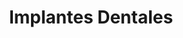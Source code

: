 ---
templateKey: specialties-page
language: es
title: Implantes Dentales
redirects: /en/specialties/dental-implants/
published: true

# Hero Section
hero:
  display: true
  type: default
  image: /img/hero-dental-implants.png
  parallax: false
  title: >
    <span class="bebas" style="font-family:Bebas Neue Bold;color:white;font-weight:lighter">Implantes Dentales</span>
  indicator: false
  halfSize: true

# Heading Section
specialtiesHeading:
  display: true
  img: /img/icon-dental-implants.jpg
  content: La utilización de Implantes Oseointegrados en la Rehabilitación Oral de los pacientes parcial o totalmente edéntulos ha sido plenamente consolidada como una alternativa confiable y altamente predecible a largo plazo.

# Aside section
paragraphSection:
  body: >
    <p>Indudablemente, uno de los progresos más espectaculares de la Odontología moderna es el desarrollo de los implantes dentales. Estos, <strong>son pequeños dispositivos de titanio en forma de cilindro y que por su alto grado de biocompatibilidad son capaces de oseointegrarse a las estructuras maxilares para sustituir “idealmente” los dientes perdidos  </strong>por caries, traumatismos y enfermedad periodontal, evitando así el uso de las antiguas prótesis removibles.</p><p>Con los IMPLANTES DE ÚLTIMA GENERACIÓN  <strong>el procedimiento quirúrgico de colocación es bastante simple, rápido e indoloro.  </strong>Sin embargo, debe ser siempre ejecutado por Especialistas en Cirugía Bucal o Maxilofacial, ya que la técnica a emplear es bastante sensible y requiere de amplios conocimientos quirúrgicos y anatómicos de los tejidos y estructuras bucales.</p><p><strong>Otro factor esencial en la Implantología avanzada es el aspecto restaurador. </strong> Si la prótesis que se coloca luego sobre el implante no está bien diseñada, las fuerzas nocivas generadas por la masticación conducirán irremediablemente a su fracaso. De aquí la importancia y necesidad del TRATAMIENTO MULTIDISCIPLINARIO en la rehabilitación bucal con implantes dentales oseointegrados.  <strong>En nuestra clínica la segunda fase del tratamiento o fase protésica está siempre a cargo del Odontólogo Especialista en Prostodoncia, </strong> ya que nadie mejor que él es capaz de manejar los complicados principios y fundamentos de fisiología de la oclusión, es decir, de la manera como debe relacionarse ese implante y esa prótesis con el resto de los dientes cuando el paciente entra en función para comer y masticar.</p><p>Finalmente, y en pro del éxito a largo plazo del tratamiento, es también imperativo destacar la importancia del <strong> cumplimiento de un buen protocolo consensuado de mantenimiento periodontal, </strong> que a intervalos de 12 meses, nos permita conservar las encías sanas y los elementos protésicos en perfecto estado estético y estructural. </p>  
    
  image: /img/aside-dental-implants.jpg

# Quote Section
quote:
  title: ''
  body: >
    Es verdaderamente gratificante percibir día a día como los implantes dentales mejoran la calidad de vida y la salud de las personas. El hecho de poder comer y masticar con comodidad, hablar con normalidad y sonreír sin temor, son beneficios de invalorable repercusión.
  author: Dr. Castor José Garabán Povea
  footer:
    position: Cirujano bucal
    clinic: DENTAL VIP, Especialidades Odontológicas s.c.

# Parallax Section
plainParallax:
  image: /img/parallax-dental-implants.jpg

# Faq Section
faq:
  title:  Preguntas Frecuentes
  blocks:
    - questions:

      - question: ¿Qué es la oseointegración?
        answer: >
          <p>Se define como el proceso biológico mediante el cual se logra una anquilosis funcional entre un implante y su hueso receptor. Los implantes son de titanio, metal biocompatible y osteoinductor, capaz de estimular la diferenciación de osteoblastos e iniciar el proceso de cicatrización y regeneración ósea (osteogénesis) a su alrededor. Este fenómeno es el que permite que un implante se fije con firmeza al hueso, permanezca estable a lo largo del tiempo y pueda ser utilizado con seguridad como base o pilar de prótesis dental.</p>
      - question: ¿Cuándo están indicados los implantes dentales oseointegrados?
        answer: >
          <p>Cuando sea necesario reponer uno, varios o incluso todos los dientes de la boca. Los implantes unitarios evitan la necesidad de tener que tallar, desgastar y comprometer los dientes contiguos al que se ha perdido para confeccionar un puente fijo tradicional. Colocamos un implante, una corona y listo, de esta manera se logra una rehabilitación mucho más biológica y conservadora. Cuando faltan varios o todos los dientes, se colocan implantes múltiples y luego sobre ellos se cementan o atornillan coronas individuales o prótesis fijas exclusivamente implantosoportadas.</p>
      - question: ¿Existen contraindicaciones al tratamiento con implantes?
        answer: >
          <p>Por norma general son las mismas que impiden ejecutar otros procedimientos quirúrgicos como trastornos de coagulación sanguínea, historia reciente de infarto agudo al miocardio o accidente cerebrovascular, inmunosupresión severa, tumoraciones malignas en tratamiento con químio o radioterapia, artritis reumatoide severa, diabetes mellitus no controlada y enfermedades óseas como osteoporosis y osteomalacia. También, es importante valorar otros factores adicionales como la ingesta de bifosfonatos en mujeres, presencia de infección periodontal aguda y hábitos tabáquicos severos.</p>
      - question: ¿De modo que están contraindicados en fumadores?
        answer: >
          <p>El cigarrillo no constituye una contraindicación absoluta para la rehabilitación con implantes, sin embargo, está comprobado científicamente que el hábito de fumar provoca una vasoconstricción vascular periférica que altera significativamente el proceso de cicatrización y regeneración ósea. De tal forma que en estos pacientes las posibilidades de éxito se ven reducidas de un 98 a un 65% de los casos aproximadamente.</p>
      - question: ¿Cómo se colocan?
        answer: >
          <p>A través de una pequeña cirugía, muy poco invasiva, se crea una perforación o lecho quirúrgico en el espesor del hueso alveolar. Seguidamente, se introduce el implante enroscándolo a presión de modo que su superficie quede en íntimo contacto con el tejido óseo subyacente. Haciendo analogía simple podemos decir que la fase quirúrgica es bastante parecida a la forma de colocar un ramplug en una pared. En algunos casos ni siquiera es necesario tomar puntos de sutura.</p>
      - question: ¿Es muy doloroso este procedimiento?
        answer: >
          <p>En lo absoluto, siempre y cuando se efectúe bajo una adecuada técnica de anestesia local. Nuestro Cirujano bucal maneja excelentes protocolos quirúrgicos y potentes anestésicos que hacen el procedimiento simple, rápido e indoloro. El postoperatorio suele ser muy similar al de una extracción dental.</p>
      - question: ¿Algún requisito previo a la intervención?
        answer: >
          <p>Casi los mismos que para cualquier otro acto de cirugía oral. Buen estado de salud general, un perfil preoperatorio que evalúe la capacidad de coagulación y cicatrización tisular y premedicación profiláctica con antibióticos de amplio espectro, generalmente amoxicilina con ácido clavulánico o cefalosporinas en pacientes alérgicos.</p>
      - question: ¿Podrían ser necesarias otras cirugías especiales?
        answer: >
          <p>Lamentablemente en algunos casos la cantidad, calidad y densidad del hueso receptor pueden ser deficientes y suele ser entonces necesario colocar injertos óseos autógenos o sintéticos para mejorar el entorno local y evitar un posible fracaso. Otra maniobra relativamente común es la elevación del seno maxilar o SINUS LIFT, ya que muchas veces su descenso o neumatización limita la colocación de implantes en el sector posterior del maxilar superior.</p>
      - question: ¿Son iguales todos los implantes?
        answer: >
          <p>No, varían considerablemente en diámetro, longitud, conicidad, tipo de conexión y tratamiento de superficie. Los estudios radiográficos previos, las tomografías volumétricas de haz cónico (Cone Beam) y la experiencia clínica del Cirujano son factores claves para su elección. De igual forma, es importante utilizar marcas comerciales reconocidas y respaldadas por estudios de investigación a largo plazo que garanticen su desempeño y longevidad funcional. En nuestra clínica, y según su nivel de calidad, ponemos a su disposición implantes de gama media, media-alta y gama alta.</p>
      - question: ¿Qué son los implantes inmediatos?
        answer: >
          <p>Son aquellos que se colocan en el mismo momento de la extracción dental para evitar la reabsorción del reborde alveolar y favorecer los resultados estéticos de la restauración final. Una ventaja adicional es que acortan considerablemente el tiempo total de tratamiento, al no ser necesario esperar los 4 o 5 meses que conlleva el proceso de cicatrización y neoformación ósea del alvéolo después de la extracción.</p>
    - questions:

      - question: ¿Son muy caros los implantes dentales?
        answer: >
          <p>Caro es algo que implica dar un valor sobreestimado a algo que no lo tiene. Aunque por su naturaleza (titanio puro) los implantes son más costosos que otras alternativas odontológicas, el hecho de poder comer y sonreír prácticamente igual que con los dientes naturales les hace merecedores del más alto valor dentro de cualquier relación costo-beneficio.</p>
      - question: ¿Qué es un sistema All-on-Four?
        answer: >
          <p>Es una técnica que permite la rehabilitación total fija con implantes en el maxilar superior o inferior del paciente totalmente edéntulo. Se fundamenta en la colocación estratégica de solo cuatro implantes, hecho que disminuye considerablemente los costos finales del tratamiento.</p>
      - question: ¿Qué tan estéticos lucen los implantes?
        answer: >
          <p>Los implantes no son visibles, quedan incrustados en el interior del hueso, de modo que la responsabilidad estética recae en la prótesis definitiva. Esta debe ser confeccionada para satisfacer todos los requerimientos funcionales pertinentes, y además, para proveer al paciente de dientes que luzcan verdaderamente naturales, de un color, forma y tamaño que proyecte armonía y proporcionalidad, caracterizados individualmente y con capacidad de reflejar y traslucir la luz. Todos estos son factores claves para el éxito estético del tratamiento.</p>
      - question: ¿En qué consiste la fase protésica?
        answer: >
          <p>Es la segunda fase de una rehabilitación con implantes dentales. Debe estar siempre a cargo del Especialista en Prostodoncia, quien diseñará, confeccionará e instalará la prótesis implantosoportada definitiva, respetando siempre a cabalidad todos los principios biomecánicos de oclusión y estética dental. Coronas individuales, puentes fijos, rehabilitaciones completas, prótesis híbridas y sobredentaduras son las alternativas conocidas.</p>
      - question: ¿Todas las prótesis sobre implantes son fijas?
        answer: >
          <p>Aunque es posible confeccionar sobredentaduras removibles, consideramos que el esfuerzo e inversión que implica este tipo de procedimiento merece una prótesis fija que verdaderamente mejore la calidad de vida de la persona. En nuestra clínica, siempre y cuando sea posible, intentamos que todas sean fijas, a excepción de las provisionales utilizadas durante el período de oseointegración.</p>
      - question: ¿Se puede colocar la corona o prótesis fija inmediatamente, es decir, el mismo día de la cirugía?
        answer: >
          <p>Sí se puede con los llamados implantes de carga inmediata, sin embargo, para esto se deben reunir una serie de condiciones ideales algunas veces difíciles de encontrar. El protocolo tradicional y todavía más común es el de carga diferida, que contempla un lapso de entre 3 y 4 meses de espera entre las fases quirúrgica y protésica para permitir la completa maduración del tejido óseo periimplantar (oseointegración). Durante ese período generalmente se confecciona una prótesis provisional removible que solvente temporalmente el problema estético.</p>
      - question: ¿Es un tratamiento definitivo, para toda la vida?
        answer: >
          <p>Sería irresponsable ofrecer una estimación general para todos los casos, sin embargo, hay pacientes que llevan prótesis sobre implantes desde hace más de 30 años. Obviamente todo depende del estado de salud general, planificación previa del caso, técnica quirúrgica de implantación, calidad del dispositivo, asepsia en el procedimiento, correcta distribución de cargas masticatorias, higiene oral, hábitos del paciente y, muy importante; asistencia a las revisiones periódicas posteriores para descartar o tratar a tiempo procesos infecciosos incipientes, desajustes o fallas de los componentes protésicos.</p>
      - question: ¿Existe la posibilidad de rechazo a un implante dental?
        answer: >
          <p>No hay en la literatura ningún caso descrito de alergia o toxicidad al titanio, por lo que no puede existir un rechazo propiamente dicho. Puede ocurrir que un implante no se oseointegre adecuadamente por un proceso infeccioso o trauma localizado (generalmente por una prótesis prematura o mal elaborada) y sea necesario sustituirlo por otro para solventar el problema. El porcentaje de éxito en la actualidad, con implantes de gama alta, es superior al 98% de los casos.</p>
      - question: ¿Qué es la periimplantitis?
        answer: >
          <p>Los implantes y los dientes naturales son tan parecidos que son susceptibles a las mismas enfermedades periodontales. Al igual que existe la periodontitis, existe la periimplantitis, ambas enfermedades bacterianas e inflamatorias que destruyen el hueso alveolar, causan movilidad de dientes e implantes, y en casos extremos; pérdida de los mismos.</p>
      - question: ¿Cómo hacer entonces para prevenirla?
        answer: >
          <p>Lo primero es cerciorarse de la preparación y capacidad de los profesionales que llevarán a cabo su tratamiento. Para esto Usted no necesita un odontólogo, usted necesita un EQUIPO DE TRABAJO conformado por un Cirujano, un Prostodoncista y un Periodoncista que dominen y tengan experiencia en la materia. Luego, es indispensable su colaboración. La higiene oral es el pilar fundamental de todo procedimiento restaurador en Odontología, y los implantes no son la excepción. Si Usted logra mantener siempre sus implantes y encías libres de placa dental y restos alimenticios, acude con regularidad a las citas periódicas de control y se conserva en buen estado de salud general, es muy probable que logre disfrutar para toda la vida los beneficios de esta innovadora alternativa odontológica.</p>

# Clinic Cases
clinicCases:
  title: Implantes Dentales - Casos Clínicos
  items:
    - image: /img/clinic-cases-dental-implants-es-01-thumb.jpg
      title: > 
        <h6>9 Implantes y Prótesis Parcial Híbrida Superior </h6>
    - image: /img/clinic-cases-dental-implants-es-02-thumb.jpg
      title: >
        <h6>Rehabilitación Oral Completa </h6>
    - image: /img/clinic-cases-dental-implants-es-03-thumb.jpg
      title: >
        <h6>Prótesis Parcial Fija Implantosoportada</h6>
    - image: /img/clinic-cases-dental-implants-es-04-thumb.jpg
      title: >
        <h6>Reposición de Incisivos Inferiores</h6>
    - image: /img/clinic-cases-dental-implants-es-05-thumb.jpg
      title: >
        <h6>All-On-Four </h6>
    - image: /img/clinic-cases-dental-implants-es-06-thumb.jpg
      title: >
        <h6>Implantes en Correspondencia con 1.2 y 2.2</h6>
    - image: /img/clinic-cases-dental-implants-es-07-thumb.jpg
      title: >
        <h6>2 Implantes y Puente Fijo Inferior</h6>
    - image: /img/clinic-cases-dental-implants-es-08-thumb.jpg
      title: >
        <h6>Healing Caps y 6 Coronas Metal-Porcelana</h6>
    - image: /img/clinic-cases-dental-implants-es-09-thumb.jpg
      title: >
        <h6>Sobredentadura Removible</h6>
    - image: /img/clinic-cases-dental-implants-es-10-thumb.jpg
      title: >
        <h6>Implantación en Correspondencia con el 2.1 </h6>
    - image: /img/clinic-cases-dental-implants-es-11-thumb.jpg 
      title: >
        <h6>Tornillo de Cicatrización y Corona Anterior</h6>
    - image: /img/clinic-cases-dental-implants-es-12-thumb.jpg
      title: >
        <h6>Antes y Después con Implantes y Coronas Cerámicas</h6>
    - image: /img/clinic-cases-dental-implants-es-13-thumb.jpg
      title: >
        <h6>Implante Unitario en Región de Bicúspides</h6>
    - image: /img/clinic-cases-dental-implants-es-14-thumb.jpg
      title: >
        <h6>Abutments o Pilares Protésicos</h6>
    - image: /img/clinic-cases-dental-implants-es-15-thumb.jpg
      title: >
        <h6>Prótesis Total Híbrida Metal-Acrílico</h6>
    - image: /img/clinic-cases-dental-implants-es-16-thumb.jpg
      title: >
        <h6>Híbrida Superior Sobre 8 Implantes </h6>
    - image: /img/clinic-cases-dental-implants-es-17-thumb.jpg
      title: >
        <h6>Sinus Lift</h6>
    - image: /img/clinic-cases-dental-implants-es-18-thumb.jpg
      title: >
        <h6>Prótesis Fija Convencional e Implante Unitario</h6>
    - image: /img/clinic-cases-dental-implants-es-19-thumb.jpg
      title: >
        <h6>Prótesis Fija Superior Implantosoportada</h6>
    - image: /img/clinic-cases-dental-implants-es-20-thumb.jpg
      title: >
        <h6>Rehabilitación Bimaxilar con Implantes Dentales</h6>
    - image: /img/clinic-cases-dental-implants-es-21-thumb.jpg
      title: >
        <h6>Implante en Zona de Alto Compromiso Estético</h6>
  lightbox:
    placeholder: GIRE EL DISPOSITIVO PARA AMPLIAR LAS IMAGENES
    type: ''
    images: 
      - image: /img/clinic-cases-dental-implants-es-01.jpg
      - image: /img/clinic-cases-dental-implants-es-02.jpg
      - image: /img/clinic-cases-dental-implants-es-03.jpg
      - image: /img/clinic-cases-dental-implants-es-04.jpg
      - image: /img/clinic-cases-dental-implants-es-05.jpg
      - image: /img/clinic-cases-dental-implants-es-06.jpg
      - image: /img/clinic-cases-dental-implants-es-07.jpg
      - image: /img/clinic-cases-dental-implants-es-08.jpg
      - image: /img/clinic-cases-dental-implants-es-09.jpg
      - image: /img/clinic-cases-dental-implants-es-10.jpg
      - image: /img/clinic-cases-dental-implants-es-11.jpg
      - image: /img/clinic-cases-dental-implants-es-12.jpg
      - image: /img/clinic-cases-dental-implants-es-13.jpg
      - image: /img/clinic-cases-dental-implants-es-14.jpg
      - image: /img/clinic-cases-dental-implants-es-15.jpg
      - image: /img/clinic-cases-dental-implants-es-16.jpg
      - image: /img/clinic-cases-dental-implants-es-17.jpg
      - image: /img/clinic-cases-dental-implants-es-18.jpg
      - image: /img/clinic-cases-dental-implants-es-19.jpg
      - image: /img/clinic-cases-dental-implants-es-20.jpg
      - image: /img/clinic-cases-dental-implants-es-21.jpg
# Responsive Aside Paragraphs
asides:
  display: true 
  sections:
    - align: right
      title: >
        <h3 style="color:#333;font-family:'Bebas Neue Bold'">¡CON TODAS LAS VENTAJAS DEL HEXÁGONO INTERNO!</h3>
      content: >
        <p style="font-weight:400">La configuración estructural que provee el sistema de conexión más estable y eficiente del momento, que cuenta con la mayor tasa de compatibilidad comercial y que promueve la apariencia más estética y natural del supra elemento protésico final.</p>
      image: /img/sections-hexagon-dental-implants.jpg
      footer:
        display: true
        image:
          src: /img/sections-icons-hexagon-dental-implants.jpg
          display: true
        button:
          text: ''
          to: ''
          display: false
    - align: left
      title: >
        <h3 style="color:#333;font-family:'Bebas Neue Bold'">Diagnóstico y Planificación 3D</h3>
      content: >
        <p style="font-weight:400">La aparición y desarrollo de técnicas avanzadas de visualización volumétrica ha supuesto para la comunidad dental la posibilidad de acceder a la reconstrucción 3D para determinar con seguridad la posición exacta en la que debe ser implantado cada dispositivo.</p>
      image: /img/sections-dental-implants-3d-diagnosis.jpg
      footer:
        display: true
        image:
          src: /img/sections-icons-hexagon-dental-implants.jpg
          display: false  
        button:
          text: Más Información 
          to: '/especialidades/implantes-dentales/diagnostico-y-planificacion-3d/'
          display: true
    - align: right
      title: >
        <h3 style="color:#333;font-family:'Bebas Neue Bold'">Prótesis Sobre Implantes</h3>
      content: >
        <p style="font-weight:400">Transcurrido el período de oseointegración, se destapan los implantes y se confecciona la prótesis definitiva previamente contemplada. Según el caso, podrá ser total o parcial, fija o removible y de metal-porcelana, metal-acrílico, totalcerámica o resina poliacrílica termopolimerizable.</p>
      image: /img/sections-dental-implants-implant-supported-restorations.jpg 
      footer:
        display: true
        image:
          src: /img/sections-dental-implants-implant-supported-restorations.jpg 
          display: false
        button:
          text: Más Información 
          to: '/especialidades/implantes-dentales/protesis-sobre-implantes/'
          display: true
  
# Testimonial Section
lightQuote:
  color: '#ededed'
  display: true
  img:
    ld: /img/quotes-dental-implants.jpg
    pt: /img/quotes-dental-implants-portrait.jpg
  content: AHORA QUE LLEVO IMPLANTES NO PUEDO ENTENDER CÓMO ESTUVE TANTO TIEMPO USANDO DENTADURAS REMOVIBLES. POR UN MIEDO TONTO A UNA PEQUEÑA CIRUGÍA PASÉ AÑOS OCULTANDO MI SONRISA, TAPÁNDOME LA BOCA CON LA MANO PARA QUE NO ME VIERAN EL PLÁSTICO Y LOS GANCHOS DE LOS PUENTES. "

# Contact Form
form:
  title: ¡Consúltenos Ahora Mismo!
  img: /img/parallax-form-specialties.png

# Procedures Section
procedures:
  display: true
  title: ¡Dele a su Salud el Valor que se Merece!
  procedures:
    - title: Instalaciones
      to: /la-clinica/instalaciones/
      img: /img/procedures-facilities.jpg
    - title: Tecnología
      to: /la-clinica/tecnologia/
      img: /img/procedures-technology.jpg
    - title: Profesionales
      to:  /profesionales/
      img: /img/procedures-professionals.png
---